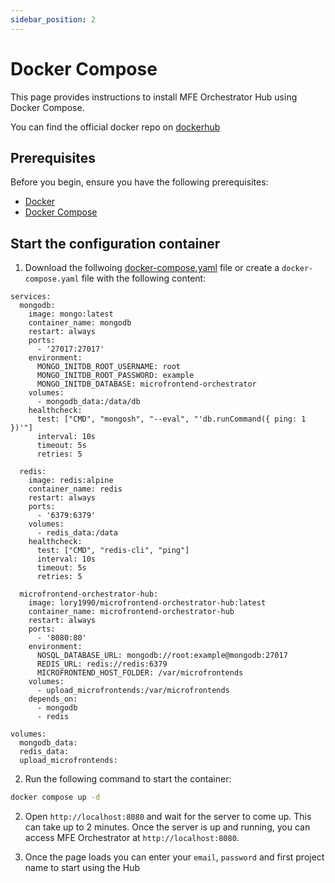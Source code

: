 ```yaml
---
sidebar_position: 2
---
```


# Docker Compose

This page provides instructions to install MFE Orchestrator Hub using Docker Compose.

You can find the official docker repo on [dockerhub](https://hub.docker.com/r/lory1990/microfrontend-orchestrator-hub)

## Prerequisites

Before you begin, ensure you have the following prerequisites:

- [Docker](https://docs.docker.com/get-started/get-docker/)
- [Docker Compose](https://docs.docker.com/compose/)

## Start the configuration container

1. Download the follwoing [docker-compose.yaml](https://github.com/mfe-orchestrator/mfe-orchestrator/blob/main/docker-compose.yaml) file or create a `docker-compose.yaml` file with the following content:

```
services:
  mongodb:
    image: mongo:latest
    container_name: mongodb
    restart: always
    ports:
      - '27017:27017'
    environment:
      MONGO_INITDB_ROOT_USERNAME: root
      MONGO_INITDB_ROOT_PASSWORD: example
      MONGO_INITDB_DATABASE: microfrontend-orchestrator
    volumes:
      - mongodb_data:/data/db
    healthcheck:
      test: ["CMD", "mongosh", "--eval", "'db.runCommand({ ping: 1 })'"]
      interval: 10s
      timeout: 5s
      retries: 5

  redis:
    image: redis:alpine
    container_name: redis
    restart: always
    ports:
      - '6379:6379'
    volumes:
      - redis_data:/data
    healthcheck:
      test: ["CMD", "redis-cli", "ping"]
      interval: 10s
      timeout: 5s
      retries: 5

  microfrontend-orchestrator-hub:
    image: lory1990/microfrontend-orchestrator-hub:latest
    container_name: microfrontend-orchestrator-hub
    restart: always
    ports:
      - '8080:80'
    environment:
      NOSQL_DATABASE_URL: mongodb://root:example@mongodb:27017
      REDIS_URL: redis://redis:6379
      MICROFRONTEND_HOST_FOLDER: /var/microfrontends
    volumes:
      - upload_microfrontends:/var/microfrontends
    depends_on:
      - mongodb
      - redis

volumes:
  mongodb_data:
  redis_data:
  upload_microfrontends:
```

2. Run the following command to start the container:
```bash
docker compose up -d
```

2.  Open `http://localhost:8080` and wait for the server to come up. This can take up to 2 minutes. Once the server is up and running, you can access MFE Orchestrator at `http://localhost:8080`.

3. Once the page loads you can enter your `email`, `password` and first project name to start using the Hub


